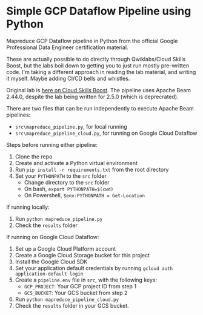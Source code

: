 # Simple GCP Dataflow Pipeline using Python
Mapreduce GCP Dataflow pipeline in Python from the official Google Professional Data Engineer certification material.

These are actually possible to do directly through Qwiklabs/Cloud Skills Boost, but the labs boil down to getting you to just run mostly pre-written code. I'm taking a different approach in reading the lab material, and writing it myself. Maybe adding CI/CD bells and whistles.

Original lab is [here on Cloud Skills Boost](https://www.cloudskillsboost.google/course_sessions/2329626/labs/358113). The pipeline uses Apache Beam 2.44.0, despite the lab being written for 2.5.0 (which is deprecrated).

There are two files that can be run independently to execute Apache Beam pipelines:
- `src\mapreduce_pipeline.py`, for local running
- `src\mapreduce_pipeline_cloud.py`, for running on Google Cloud Dataflow

Steps before running either pipeline:
1. Clone the repo
2. Create and activate a Python virtual environment
3. Run `pip install -r requirements.txt` from the root directory
4. Set your `PYTHONPATH` to the `src` folder
    - Change directory to the `src` folder
    - On bash, `export PYTHONPATH=$(cwd)`
    - On Powershell, `$env:PYTHONPATH = Get-Location`

If running locally:
1. Run `python mapreduce_pipeline.py`
2. Check the `results` folder

If running on Google Cloud Dataflow:
1. Set up a Google Cloud Platform account
2. Create a Google Cloud Storage bucket for this project
3. Install the Google Cloud SDK
4. Set your application default credentials by running `gcloud auth application-default login`
5. Create a `pipeline.env` file in `src`, with the following keys:
    - `GCP_PROJECT`: Your GCP project ID from step 1
    - `GCS_BUCKET`: Your GCS bucket from step 2
6. Run `python mapreduce_pipeline_cloud.py`
7. Check the `results` folder in your GCS bucket.